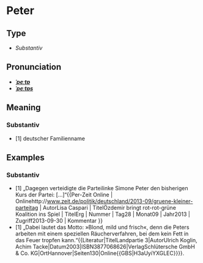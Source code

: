 # Peter
## Type
- _Substantiv_
## Pronunciation
- **_[ˈpeːtɐ](https://commons.wikimedia.org/wiki/File:De-Peter.ogg)_**
- **_[ˈpeːtɐs](https://commons.wikimedia.org/wiki/File:De-Peter.ogg)_**
## Meaning
### Substantiv
- [1] deutscher Familienname
## Examples
### Substantiv
- [1] „Dagegen verteidigte die Parteilinke Simone Peter den bisherigen Kurs der Partei: […]“<ref>{{Per-Zeit Online | Onlinehttp://www.zeit.de/politik/deutschland/2013-09/gruene-kleiner-parteitag | AutorLisa Caspari | TitelÖzdemir bringt rot-rot-grüne Koalition ins Spiel | TitelErg | Nummer | Tag28 | Monat09 | Jahr2013 | Zugriff2013-09-30 | Kommentar }}</ref>
- [1] „Dabei lautet das Motto: »Blond, mild und frisch«, denn die Peters arbeiten mit einem speziellen Räucherverfahren, bei dem kein Fett in das Feuer tropfen kann.“<ref>{{Literatur|TitelLandpartie 3|AutorUlrich Koglin, ‎Achim Tacke|Datum2003|ISBN3877068626|VerlagSchlütersche GmbH & Co. KG|OrtHannover|Seiten130|Online{{GBS|H3aUyiYXGLEC}}}}.</ref>
